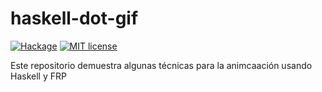 # haskell-dot-gif

[![Hackage](https://img.shields.io/hackage/v/haskell-dot-gif.svg?logo=haskell)](https://hackage.haskell.org/package/haskell-dot-gif)
[![MIT license](https://img.shields.io/badge/license-MIT-blue.svg)](LICENSE)

Este repositorio demuestra algunas técnicas para la animcaación usando Haskell y FRP
